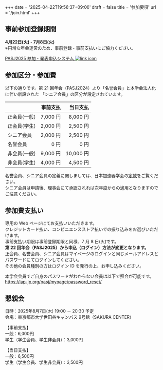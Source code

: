 +++
date = '2025-04-22T19:56:37+09:00'
draft = false
title = '参加要項'
url = '/join.html'
+++

## 事前参加登録期間

**4月22日(火) - 7月8日(火)**  
※円滑な年会運営のため、事前登録・事前支払いにご協力ください。

<a class="btn btn-primary" href="https://iap-jp.org/pasj/conf" role="buton">
PASJ2025 参加・発表申込システム
<img src="images/external_link.svg" alt="link icon"></a><br>


## 参加区分・参加費

以下の通りです。第 21 回年会（PASJ2024）より「名誉会員」と本学会法人化に伴い新設された
「シニア会員」の区分が設定されています。

||事前支払|当日支払|
|---|---:|---:|
|正会員(一般)|7,000 円|8,000 円|  
|正会員(学生)|2,000 円|2,500 円|  
|シニア会員  |2,000 円|2,500 円|
|名誉会員    |0 円|0 円|
|非会員(一般)|9,000 円 |10,000 円|  
|非会員(学生)|4,000 円 |4,500 円| 

名誉会員、シニア会員の定義に関しましては、日本加速器学会の[定款](https://www.pasj.jp/teikan_240401.pdf)をご覧ください。  
シニア会員は申請後、理事会にて承認されれば次年度からの適用となりますのでご注意ください。  

## 参加費支払い

専用の Web ページにてお支払いいただきます。  
クレジットカード払い、コンビニエンスストア払いでの振り込みをお選びいただけます。  
事前支払い期限は事前登録期限と同様、7 月 8 日(火)です。  
**第 22 回年会（PASJ2025）から申込（ログイン）方法が変更となります。**  
正会員、名誉会員、シニア会員はマイページのログインと同じメールアドレスとパスワードにてログインしてください。  
その他の会員種別の方はログイン ID を発行の上、お申し込みください。  

本学会会員でご自身のパスワードがわからない会員は以下で照会が可能です。  
https://iap-jp.org/pasj/mypage/password_reset/

## 懇親会

日時：2025年8月7日(木) 19:00 － 20:30 予定  
会場：東京都市大学世田谷キャンパス 9号館（SAKURA CENTER）  

【事前支払】  
一般：6,000円  
学生（学生会員、学生非会員）：3,000円  

【当日支払】  
一般：6,500円  
学生（学生会員、学生非会員）：3,500円  



